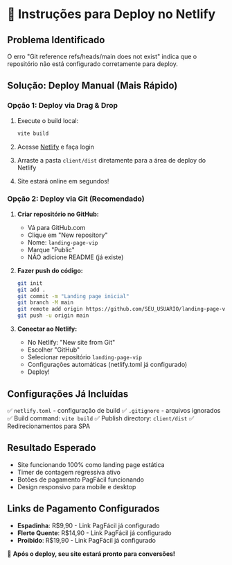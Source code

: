 # 🚀 Instruções para Deploy no Netlify

## Problema Identificado
O erro "Git reference refs/heads/main does not exist" indica que o repositório não está configurado corretamente para deploy.

## Solução: Deploy Manual (Mais Rápido)

### Opção 1: Deploy via Drag & Drop
1. Execute o build local:
   ```bash
   vite build
   ```

2. Acesse [Netlify](https://netlify.com) e faça login

3. Arraste a pasta `client/dist` diretamente para a área de deploy do Netlify

4. Site estará online em segundos!

### Opção 2: Deploy via Git (Recomendado)
1. **Criar repositório no GitHub:**
   - Vá para GitHub.com
   - Clique em "New repository" 
   - Nome: `landing-page-vip`
   - Marque "Public"
   - NÃO adicione README (já existe)

2. **Fazer push do código:**
   ```bash
   git init
   git add .
   git commit -m "Landing page inicial"
   git branch -M main
   git remote add origin https://github.com/SEU_USUARIO/landing-page-vip.git
   git push -u origin main
   ```

3. **Conectar ao Netlify:**
   - No Netlify: "New site from Git"
   - Escolher "GitHub"
   - Selecionar repositório `landing-page-vip`
   - Configurações automáticas (netlify.toml já configurado)
   - Deploy!

## Configurações Já Incluídas
✅ `netlify.toml` - configuração de build
✅ `.gitignore` - arquivos ignorados
✅ Build command: `vite build`
✅ Publish directory: `client/dist`
✅ Redirecionamentos para SPA

## Resultado Esperado
- Site funcionando 100% como landing page estática
- Timer de contagem regressiva ativo
- Botões de pagamento PagFácil funcionando
- Design responsivo para mobile e desktop

## Links de Pagamento Configurados
- **Espadinha**: R$9,90 - Link PagFácil já configurado
- **Flerte Quente**: R$14,90 - Link PagFácil já configurado  
- **Proibido**: R$19,90 - Link PagFácil já configurado

🎯 **Após o deploy, seu site estará pronto para conversões!**
